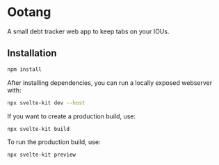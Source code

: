 # Ootang

A small debt tracker web app to keep tabs on your IOUs.

## Installation

```sh
npm install
```

After installing dependencies, you can run a locally exposed webserver with:

```sh
npx svelte-kit dev --host
```

If you want to create a production build, use:

```sh
npx svelte-kit build
```

To run the production build, use:

```sh
npx svelte-kit preview
```

